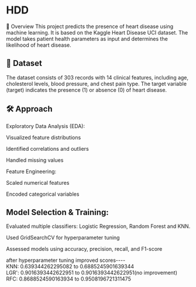 # HDD

📌 Overview
This project predicts the presence of heart disease using machine learning. It is based on the Kaggle Heart Disease UCI dataset. The model takes patient health parameters as input and determines the likelihood of heart disease.

## 📂 Dataset
The dataset consists of 303 records with 14 clinical features, including age, cholesterol levels, blood pressure, and chest pain type. The target variable (target) indicates the presence (1) or absence (0) of heart disease.

## 🛠️ Approach <br>
Exploratory Data Analysis (EDA):

Visualized feature distributions

Identified correlations and outliers

Handled missing values

Feature Engineering:

Scaled numerical features

Encoded categorical variables <br>

## Model Selection & Training:

Evaluated multiple classifiers: Logistic Regression, Random Forest and KNN.

Used GridSearchCV for hyperparameter tuning

Assessed models using accuracy, precision, recall, and F1-score

after hyperparameter tuning improved scores---- <br>
KNN: 0.639344262295082 to 0.6885245901639344
<br> LGR': 0.9016393442622951 to 0.9016393442622951(no improvement)
<br> RFC: 0.8688524590163934 to 0.9508196721311475

